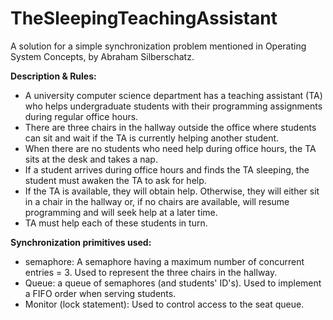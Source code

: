 # TheSleepingTeachingAssistant


A solution for a simple synchronization problem mentioned in Operating System Concepts, by Abraham Silberschatz.


**Description & Rules:**
- A university computer science department has a teaching assistant (TA) who helps undergraduate students with their programming assignments during regular office hours.
- There are three chairs in the hallway outside the office where students can sit and wait if the TA is currently helping another student.
- When there are no students who need help during office hours, the TA sits at the desk and takes a nap.
- If a student arrives during office hours and finds the TA sleeping, the student must awaken the TA to ask for help.
- If the TA is available, they will obtain help. Otherwise, they will either sit in a chair in the hallway or, if no chairs are available, will resume programming and will seek help at a later time.
- TA must help each of these students in turn.


**Synchronization primitives used:**
- semaphore: A semaphore having a maximum number of concurrent entries = 3. Used to represent the three chairs in the hallway.
- Queue<semaphore>: a queue of semaphores (and students' ID's). Used to implement a FIFO order when serving students. 
- Monitor (lock statement): Used to control access to the seat queue.
